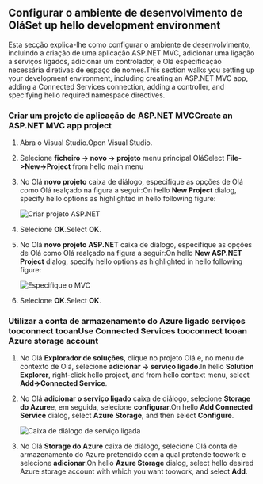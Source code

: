 ## <a name="set-up-hello-development-environment"></a><span data-ttu-id="1b7bf-101">Configurar o ambiente de desenvolvimento de Olá</span><span class="sxs-lookup"><span data-stu-id="1b7bf-101">Set up hello development environment</span></span>

<span data-ttu-id="1b7bf-102">Esta secção explica-lhe como configurar o ambiente de desenvolvimento, incluindo a criação de uma aplicação ASP.NET MVC, adicionar uma ligação a serviços ligados, adicionar um controlador, e Olá especificação necessária diretivas de espaço de nomes.</span><span class="sxs-lookup"><span data-stu-id="1b7bf-102">This section walks you setting up your development environment, including creating an ASP.NET MVC app, adding a Connected Services connection, adding a controller, and specifying hello required namespace directives.</span></span>

### <a name="create-an-aspnet-mvc-app-project"></a><span data-ttu-id="1b7bf-103">Criar um projeto de aplicação de ASP.NET MVC</span><span class="sxs-lookup"><span data-stu-id="1b7bf-103">Create an ASP.NET MVC app project</span></span>

1. <span data-ttu-id="1b7bf-104">Abra o Visual Studio.</span><span class="sxs-lookup"><span data-stu-id="1b7bf-104">Open Visual Studio.</span></span>

1. <span data-ttu-id="1b7bf-105">Selecione **ficheiro -> novo -> projeto** menu principal Olá</span><span class="sxs-lookup"><span data-stu-id="1b7bf-105">Select **File->New->Project** from hello main menu</span></span>

1. <span data-ttu-id="1b7bf-106">No Olá **novo projeto** caixa de diálogo, especifique as opções de Olá como Olá realçado na figura a seguir:</span><span class="sxs-lookup"><span data-stu-id="1b7bf-106">On hello **New Project** dialog, specify hello options as highlighted in hello following figure:</span></span>

    ![Criar projeto ASP.NET](./media/vs-storage-aspnet-getting-started-setup-dev-env/vs-storage-aspnet-getting-started-setup-dev-env-1.png)

1. <span data-ttu-id="1b7bf-108">Selecione **OK**.</span><span class="sxs-lookup"><span data-stu-id="1b7bf-108">Select **OK**.</span></span>

1. <span data-ttu-id="1b7bf-109">No Olá **novo projeto ASP.NET** caixa de diálogo, especifique as opções de Olá como Olá realçado na figura a seguir:</span><span class="sxs-lookup"><span data-stu-id="1b7bf-109">On hello **New ASP.NET Project** dialog, specify hello options as highlighted in hello following figure:</span></span>

    ![Especifique o MVC](./media/vs-storage-aspnet-getting-started-setup-dev-env/vs-storage-aspnet-getting-started-setup-dev-env-2.png)

1. <span data-ttu-id="1b7bf-111">Selecione **OK**.</span><span class="sxs-lookup"><span data-stu-id="1b7bf-111">Select **OK**.</span></span>

### <a name="use-connected-services-tooconnect-tooan-azure-storage-account"></a><span data-ttu-id="1b7bf-112">Utilizar a conta de armazenamento do Azure ligado serviços tooconnect tooan</span><span class="sxs-lookup"><span data-stu-id="1b7bf-112">Use Connected Services tooconnect tooan Azure storage account</span></span>

1. <span data-ttu-id="1b7bf-113">No Olá **Explorador de soluções**, clique no projeto Olá e, no menu de contexto de Olá, selecione **adicionar -> serviço ligado**.</span><span class="sxs-lookup"><span data-stu-id="1b7bf-113">In hello **Solution Explorer**, right-click hello project, and from hello context menu, select **Add->Connected Service**.</span></span>

1. <span data-ttu-id="1b7bf-114">No Olá **adicionar o serviço ligado** caixa de diálogo, selecione **Storage do Azure**e, em seguida, selecione **configurar**.</span><span class="sxs-lookup"><span data-stu-id="1b7bf-114">On hello **Add Connected Service** dialog, select **Azure Storage**, and then select **Configure**.</span></span>

    ![Caixa de diálogo de serviço ligada](./media/vs-storage-aspnet-getting-started-setup-dev-env/vs-storage-aspnet-getting-started-setup-dev-env-3.png)

1. <span data-ttu-id="1b7bf-116">No Olá **Storage do Azure** caixa de diálogo, selecione Olá conta de armazenamento do Azure pretendido com a qual pretende toowork e selecione **adicionar**.</span><span class="sxs-lookup"><span data-stu-id="1b7bf-116">On hello **Azure Storage** dialog, select hello desired Azure storage account with which you want toowork, and select **Add**.</span></span>
